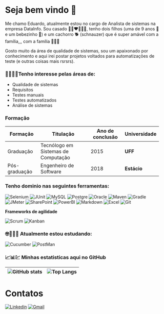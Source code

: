 # Seja bem vindo 👋 

Me chamo Eduardo, atualmente estou no cargo de Analista de sistemas na empresa DataInfo. 
Sou casado 👩🏾‍❤️‍💋‍👨🏻, tenho dois filhos (uma de 9 anos 👩 e um bebezinho 👶) e um cachorro 🐕 (schnauzer) que é super 
amável com a família,,, com a família 🤣🤣🤣


Gosto muito da área de qualidade de sistemas, sou um apaixonado por conhecimento e aqui irei postar projetos voltados para automatizações de teste (e outras coisas mais rsrsrs). 

### 🧑‍💻🐛📄Tenho interesse pelas áreas de: 
- Qualidade de sistemas
- Requisitos
- Testes manuais
- Testes automatizados
- Análise de sistemas

### Formação

| Formação  | Titulação  | Ano de conclusão   |Universidade|
|---|---|---|---|
|Graduação    | Tecnólogo em Sistemas de Computação  |2015|**UFF**|
| Pós-graduação  |  Engenheiro de Software | 2018  |**Estácio**|

### Tenho dominio nas seguintes ferramentas: 

![Selenium](https://img.shields.io/badge/Selenium-43B02A?style=for-the-badge&logo=Selenium&logoColor=white)
![JUnit](https://img.shields.io/badge/Junit5-25A162?style=for-the-badge&logo=junit5&logoColor=white)
![MySQL](https://img.shields.io/badge/MySQL-00000F?style=for-the-badge&logo=mysql&logoColor=white)
![Postgre](https://img.shields.io/badge/PostgreSQL-316192?style=for-the-badge&logo=postgresql&logoColor=white)
![Oracle](https://img.shields.io/badge/Oracle-F80000?style=for-the-badge&logo=oracle&logoColor=black)
![Maven](https://img.shields.io/badge/apache_maven-C71A36?style=for-the-badge&logo=apachemaven&logoColor=white)
![Gradle](https://img.shields.io/badge/gradle-02303A?style=for-the-badge&logo=gradle&logoColor=white)
![JMeter](https://img.shields.io/badge/JMeter-D22128?style=for-the-badge&logo=Apachejmeter&logoColor=white)
![SharePoint](https://img.shields.io/badge/Microsoft_SharePoint-0078D4?style=for-the-badge&logo=microsoft-sharepoint&logoColor=white)
![PowerBI](https://img.shields.io/badge/PowerBI-F2C811?style=for-the-badge&logo=Power%20BI&logoColor=white)
![Markdown](https://img.shields.io/badge/Markdown-000000?style=for-the-badge&logo=markdown&logoColor=white)
![Excel](https://img.shields.io/badge/Microsoft_Excel-217346?style=for-the-badge&logo=microsoft-excel&logoColor=white)
![Git](https://img.shields.io/badge/Git-F05032?style=for-the-badge&logo=git&logoColor=white)

**Frameworks de agilidade** 

![Scrum](https://img.shields.io/badge/Scrum-4169E1?style=for-the-badge&logo=scrum&logoColor=white)
![Kanban](https://img.shields.io/badge/Kanban-FDFD96?style=for-the-badge&logoColor=white)
### 🤓🤯🧑‍🎓 Atualmente estou estudando: 

![Cucumber](https://img.shields.io/badge/Cucumber-008000?style=for-the-badge&logo=cucumber&logoColor=white)
![PostMan](https://img.shields.io/badge/Postman-FF6C37?style=for-the-badge&logo=Postman&logoColor=white)

### 📈📊💹 Minhas estatisticas aqui no GitHub

|![GitHub stats](https://github-readme-stats.vercel.app/api?username=eduardocamilo1985&show_icons=true&theme=dark)| ![Top Langs](https://github-readme-stats.vercel.app/api/top-langs/?username=eduardocamilo1985&langs_count=10&show_icons=true&theme=dark)  | 
|---|---|





# Contatos

[![Linkedin](https://img.shields.io/badge/LinkedIn-0077B5?style=for-the-badge&logo=linkedin&logoColor=white)](https://www.linkedin.com/in/eduardo-camilo-6809a418/)
[![Gmail](https://img.shields.io/badge/Gmail-D14836?style=for-the-badge&logo=gmail&logoColor=white)](mailto:eduardocamilo1985@gmail.com])
